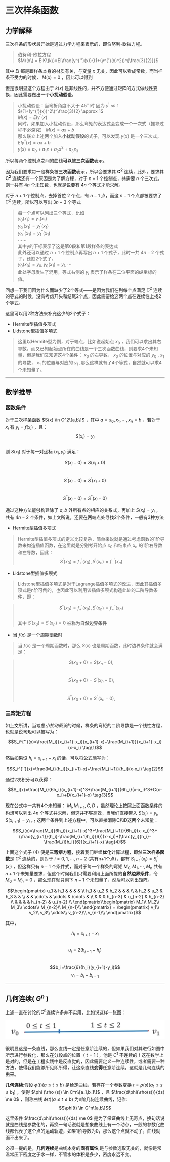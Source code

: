 # 三次样条函数
## 力学解释
三次样条的形状最开始是通过力学方程来表示的，即伯努利-欧拉方程。
> 伯努利-欧拉方程  
> $M\(x\) = EIK\(k\)=EI\frac{y^{''}(x)}{(1+(y^{'}(x)^2))^{\frac{3}{2}}}$


其中 $EI$ 都是跟样条本身的材质有关，与变量 $x$ 无关，因此可以看成常数，而当样条不受力的时候， $M(x)=0$ ，因此可以得到  


但是很明显这个方程由于 $k(x)$ 是非线性的，并不方便通过矩阵的方式做线性变换，因此需要做出一个**小扰动假设**。
> 小扰动假设：当弯折角度不大于 $45^\circ$ 时
> 因为 $y^{'} \ll 1$  
> $\(1+(y^{'}(x))^2\)^\frac{3}{2} \approx 1$   
> $M(x)=EIy^{''}(x)$  
同时，如果加入小扰动假设，那么弯矩的表达式会变成一个一次式（推导过程不必深究） 
> $M(x)=ax+b$  
那么联立上述两个加入**小扰动假设**的式子，可以发现 $y(x)$ 是一个三次式。  
> $EIy^{''}(x)=ax+b$  
> $y(x)=a_0 + a_1x + a_2x^2 + a_3x_3$  


所以每两个控制点之间的曲线**可以**被**三次函数**表示。 


因为我们要求每一段样条被**三次函数**表示，所以会要求其 $\boldsymbol{C^2}$ 连续，此外，要求其 $\boldsymbol{C^2}$ 连续还有一个原因是为了解方程，对于 $n+1$ 个控制点，共需要 $n$ 个三次式，则一共有 $4n$ 个未知数，也就是说要有 $4n$ 个等式才能求解。  


对于 $n+1$ 个控制点，去掉首位 $2$ 个点，有 $n-1$ 点，而这 $n-1$ 个点都被要求了 $C^2$ 连续，所以可以写出 $3n-3$ 个等式  
> 每一个点可以列出三个等式，比如  
> $y_0(x_1)=y_1(x_1)$  
> $y_0^{'}(x_1)=y_1^{'}(x_1)$   
> $y_0^{''}(x_1)=y_1^{''}(x_1)$  
> $\cdots \cdots$  
> 其中y的下标表示了这是第0段和第1段样条的表达式  
此外还可以通过 $n+1$ 个控制点再写出 $n+1$ 个式子，此时一共 $4n-2$ 个式子，还缺2个式子。  
> $y_0(x_0)=y_0, y_0(x_1)=y_1,\cdots$  
> 此处字母发生了混用，等式右侧的 $y_i$ 表示了样条在二位平面的纵坐标的值。  


回想一下我们因为什么而缺少了2个等式——是因为我们在列每个点满足 $C^2$ 连续的等式的时候，没有考虑开头和结尾2个点，因此需要给这两个点在连续性上找2个等式。  


这里可以用2种方法来补充这少的2个式子：  
+ Hermite型插值多项式  
+ Lidstone型插值多项式  


> 这里以Hermite型为例，对于端点，比如说起始点 $x_0$ ，我们可以求出其右导数，而又已知起始点所在的曲线是一个三次函数曲线，则要求4个未知量，但是我们又知道这4个条件： $x_0$ 的右导数， $x_0$ 的位置与对应的 $y_0$ , $x_1$ 的导数， $x_1$ 的位置与对应的 $y_1$ ,那么这样就有了4个等式，自然就可以求4个未知量了。


---
## 数学推导
### 函数条件
对于三次样条函数 $S(x) \in C^2\[a,b\]$ ，其中 $a=x_0, x_1, \cdots, x_n=b$ ，若对于 $x_i$ 有 $y_i=f(x_i)$ ，且：  
 $$S(x_i)=y_i$$  
 则 $S(x_i)$ 对于每一对坐标 $(x_i, y_i)$ 满足：  

 $$S(x_i-0)=S(x_i+0)$$  
 $$S^{'}(x_i-0)=S^{'}(x_i+0)$$  
 $$S^{''}(x_i-0)=S^{''}(x_i+0)$$  

通过这种方法能够构建除了 $a,b$ 外所有点的相应的关系式，再加上 $S(x_i)=y_i$ ，共有 $4n-2$ 个条件，如上文所说，还要在两端点处寻找2个条件，一般有3种方法
+ Hermite型插值多项式
> Hermite型插值多项式的定义比较复杂，简单来说就是通过考虑函数的1阶导数来构造插值函数，在这里就是分别考开始点 $x_0$ 和结束点 $x_n$ 的1阶右导数和左导数，因此：
> $$S^{'}(x_0)=f_{+}^{'}(x_0), S^{'}(x_n)=f_{-}^{'}(x_n)$$  

+ Lidstone型插值多项式  
> Lidstone型插值多项式是对于Lagrange插值多项式的改进，因此其插值多项式是n阶可倒的，也因此可以利用该插值多项式构造此处的二阶导数条件，即：  

> $$S^{''}(x_0)=f_{+}^{'}(x_0), S^{'}(x_n)=f_{-}^{''}(x_n)$$  
> 其中 $S^{'}(x_0)=S^{'}(x_n)=0$ 被称为**自然边界条件**  

+ 当 $f(x)$ 是一个周期函数时  
> 当 $f(x)$ 是一个周期函数时，那么 $S(x)$ 也是周期函数，此时边界条件就会满足：  

> $$S(x_0+0)=S(x_n-0),$$  
> $$S^{'}(x_0+0)=S^{'}(x_n-0),$$  
> $$S^{''}(x_0+0)=S^{''}(x_n-0),$$  

### 三弯矩方程
如上文所讲，当考虑*小扰动假设*的时候，样条的弯矩的二阶导数是一个线性方程，也就是说弯矩可以被写为： 

 $$S_i^{''}(x)=\frac{M_i}{x_{i+1}-x_i}(x_{i+1}-x)+\frac{M_{i+1}}{x_{i+1}-x_i}(x-x_i) \tag{1}$$  

然后如果设 $h_i=x_{i+1}-x_i$ 的话，可以将公式简写为：  

 $$S_i^{''}(x)=\frac{M_i}{h_i}(x_{i+1}-x)+\frac{M_{i+1}}{h_i}(x-x_i) \tag{2}$$  

 通过2次积分可以获得：  

 $$S_i(x)=\frac{M_i}{6h_i}(x_{i+1}-x)^3+\frac{M_{i+1}}{6h_i}(x-x_i)^3+C(x-x_i)+D(x_{i+1}-x) \tag{3}$$   

 现在公式中一共有4个未知量： $M_i,M_{i+1},C,D$ ，虽然理论上按照上面函数条件的构想可以列出 $4n$ 个等式并求解，但这并不够高效，当我们直接带入 $S(x_i)=y_i,S(x_{i+1})=y_{i+1}$ 这两个条件到上述方程中，可以直接消除C和D这两个未知量：  

 $$S_i(x)=\frac{M_i}{6h_i}(x_{i+1}-x)^3+\frac{M_{i+1}}{6h_i}(x-x_i)^3+(\frac{y_{i+1}}{h_i}-\frac{M_{i+1}h_i}{6})(x-x_i)+(\frac{y_i}{h_i}-\frac{M_{i}h_i}{6})(x_{i+1}-x) \tag{4}$$  

上面这个式子 $(4)$ 便是**三弯矩方程**，接着我们继续**优化**计算过程，即然**三次样条函数**是 $C^2$ 连续的，则对于 $i=0,1,\cdots,n-2$ (共有n+1个点)，都有 $S_{i-1}^{'}(x_i)=S_i^{'}(x_i)$ ，但这样只有 $n-1$ 个条件式，而对于每一个样条的弯矩 $M_0,M_1,\cdots,M_n$ 共有 $n+1$ 个未知量要求，但这个时候我们只需要利用上面所提的**自然边界条件**，令 $M_0=M_n=0$ ，那么现在就只剩下 $n-1$ 个未知量了，然后可以列出矩阵。  

$$\begin{pmatrix} u_1 & h_1 &  &  &  &   \\ h_1 & u_2 & h_2 &  &  &  \\  & h_2 & u_3 & h_3 &  &  \\  &  & \cdots & \cdots & \cdots &  \\  &  &  & h_{n-3} & u_{n-2} & h_{n-2} \\  &  &  &  & h_{n-2} & u_{n-2} \\ \end{pmatrix}\begin{pmatrix} M_1\\ M_2\\ M_3\\ \cdots\\ M_{n-2}\\ M_{n-1}\\ \end{pmatrix} = \begin{pmatrix} v_1\\ v_2\\ v_3\\ \cdots\\ v_{n-2}\\ v_{n-1}\\ \end{pmatrix}$$  

其中，

 $$h_i=x_{i+1}-x_i$$  
 $$u_i=2(h_{i+1}-h_i)$$  
 $$b_i=\frac{6}{h_i}(y_{i+1}-y_i)$$
 $$v_i=b_i-b_{i-1}$$


---
## 几何连续( $G^n$ )  

上述一直在讨论的$C^n$连续许多并不实用，比如说这样一张图： 

![Geometry_Continuity](./images/line.png)  


很明显这是一条直线，那么直线一定是任意阶连续的，但如果我们对其进行如图中所示进行参数化，那么在分段点的位置（ $t=1$ ），他是 $C^1$ 不连续的！这在数学上是对的，但是在工程实践中是反直觉的，因此需要定义一种连续性，或者需要一种方法，使得我们能够所见即所得，让这条直线**变得**任意阶连续，这就是几何连续的由来。  


**几何连续**:假设 $\phi (t)(a\le t \le b)$ 是给定曲线，若存在一个参数变换 $t=\rho (s)(a_1 \le s \le b_1)$ ，使得 $\phi (\rho (s)) \in C^n\[a_1,b_1\]$ ，且 $\frac{d\phi(\rho(s))}{ds} \ne 0$ ，则称曲线 $\phi(t)(a \le t \le b)$ 为n阶几何连续曲线，记作:  
$$\phi(t) \in G^n\[a,b\]$$  


这里条件 $\frac{d\phi(\rho(s))}{ds} \ne 0$ 是为了保证曲线上无奇点，换句话说就是曲线是参数化的，再换一句话说就是想象曲线上有一个动点，一般的参数化曲线都代表了这个点的运动轨迹，如果1阶导数为0，那么这个点就不动了，曲线就画不出来了。  


必须一提的是，**几何连续**是曲线本身的**固有属性**,是与参数选取无关的，就像是常温常压下密度之于水一样，不管水的体积是多少，密度永远不变。